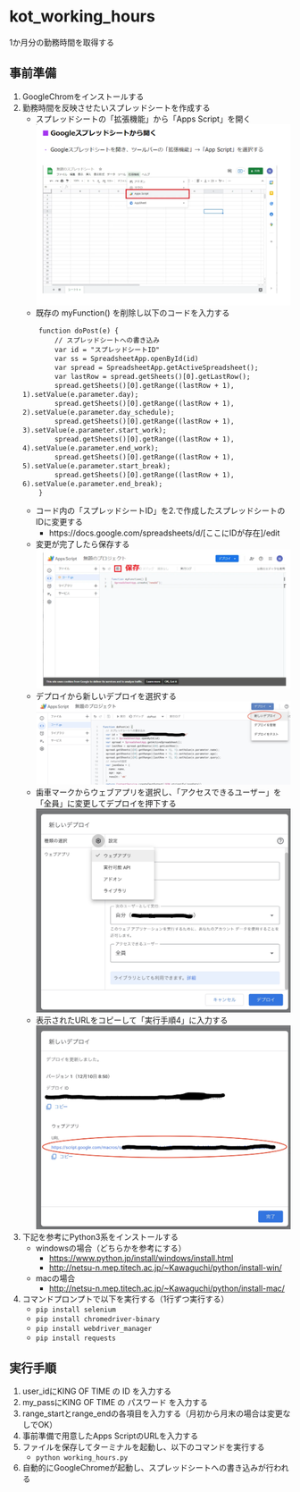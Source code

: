 # kot_working_hours
1か月分の勤務時間を取得する

## 事前準備
1. GoogleChromをインストールする
2. 勤務時間を反映させたいスプレッドシートを作成する
    * スプレッドシートの「拡張機能」から「Apps Script」を開く
    ![](/images/sheet_1.png)
    * 既存の myFunction() を削除し以下のコードを入力する
    ```
        function doPost(e) {
            // スプレッドシートへの書き込み
            var id = "スプレッドシートID"
            var ss = SpreadsheetApp.openById(id)
            var spread = SpreadsheetApp.getActiveSpreadsheet();
            var lastRow = spread.getSheets()[0].getLastRow();
            spread.getSheets()[0].getRange((lastRow + 1), 1).setValue(e.parameter.day);
            spread.getSheets()[0].getRange((lastRow + 1), 2).setValue(e.parameter.day_schedule);
            spread.getSheets()[0].getRange((lastRow + 1), 3).setValue(e.parameter.start_work);
            spread.getSheets()[0].getRange((lastRow + 1), 4).setValue(e.parameter.end_work);
            spread.getSheets()[0].getRange((lastRow + 1), 5).setValue(e.parameter.start_break);
            spread.getSheets()[0].getRange((lastRow + 1), 6).setValue(e.parameter.end_break);
        }
    ```
    * コード内の「スプレッドシートID」を2.で作成したスプレッドシートのIDに変更する
        * https\://docs.google.com/spreadsheets/d/[ここにIDが存在]/edit
    * 変更が完了したら保存する
    ![](/images/sheet_2.png)
    * デプロイから新しいデプロイを選択する
    ![](/images/sheet_3.jpg)
    * 歯車マークからウェブアプリを選択し、「アクセスできるユーザー」を「全員」に変更してデプロイを押下する
    ![](/images/sheet_4.jpg)
    * 表示されたURLをコピーして「実行手順4」に入力する
    ![](/images/sheet_5.jpg)
3. 下記を参考にPython3系をインストールする
    * windowsの場合（どちらかを参考にする）
        * <https://www.python.jp/install/windows/install.html>
        * <http://netsu-n.mep.titech.ac.jp/~Kawaguchi/python/install-win/>
    * macの場合
        * <http://netsu-n.mep.titech.ac.jp/~Kawaguchi/python/install-mac/>
4. コマンドプロンプトで以下を実行する（1行ずつ実行する）
    * ``` pip install selenium ```
    * ``` pip install chromedriver-binary ```
    * ``` pip install webdriver_manager ```
    * ``` pip install requests ```

## 実行手順
1. user_idにKING OF TIME の ID を入力する
2. my_passにKING OF TIME の パスワード を入力する
3. range_startとrange_endの各項目を入力する（月初から月末の場合は変更なしでOK）
4. 事前準備で用意したApps ScriptのURLを入力する
5. ファイルを保存してターミナルを起動し、以下のコマンドを実行する
    * ``` python working_hours.py ```
6. 自動的にGoogleChromeが起動し、スプレッドシートへの書き込みが行われる